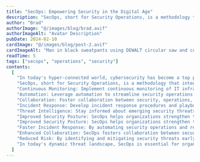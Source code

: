 ```yaml
---
title: "SecOps: Empowering Security in the Digital Age"
description: "SecOps, short for Security Operations, is a methodology that integrates security practices into the DevOps workflow to enhance security posture and resilience"
author: "Brad"
authorImage: "@/images/blog/brad.avif"
authorImageAlt: "Avatar Description"
pubDate: 2024-02-10
cardImage: "@/images/blog/post-2.avif"
cardImageAlt: "Man in black sweatpants using DEWALT circular saw and cutting a wood plank"
readTime: 5
tags: ["secops", "operations", "security"]
contents:
  [
    "In today's hyper-connected world, cybersecurity has become a top priority for businesses of all sizes. With cyber threats growing in sophistication and frequency, organizations must adopt proactive measures to safeguard their digital assets and maintain trust with customers. Enter SecOps—a collaborative approach that combines security practices with operational processes to strengthen cybersecurity defenses and mitigate risks. In this blog post, we'll delve into the world of SecOps, exploring its significance, key principles, and how businesses can leverage it to enhance security in the digital age.",
    "SecOps, short for Security Operations, is a methodology that integrates security practices into the DevOps workflow to enhance security posture and resilience. It emphasizes collaboration between security, operations, and development teams to identify and respond to security threats effectively. SecOps enables organizations to adopt a proactive stance towards cybersecurity, aligning security objectives with business goals and operational requirements",
    "Continuous Monitoring: Implement continuous monitoring of IT infrastructure, applications, and networks to detect security threats and vulnerabilities in real-time. Use security monitoring tools and threat intelligence feeds to identify suspicious activities and potential security incidents",
    "Automation: Leverage automation to streamline security operations and response processes, enabling faster detection, investigation, and remediation of security threats. Automate routine security tasks, such as patch management, vulnerability scanning, and incident response, to improve efficiency and reduce manual effort.",
    "Collaboration: Foster collaboration between security, operations, and development teams to ensure that security considerations are integrated throughout the software development lifecycle. Encourage cross-functional communication and cooperation to address security issues promptly and effectively.",
    "Incident Response: Develop incident response procedures and playbooks to guide the response to security incidents. Define roles and responsibilities, establish communication channels, and conduct regular incident response drills to ensure readiness and effectiveness in responding to security incidents.",
    "Threat Intelligence: Stay informed about emerging security threats and trends by leveraging threat intelligence sources and sharing information with industry peers and security communities. Use threat intelligence to enhance threat detection capabilities, prioritize security controls, and adapt security defenses to evolving threats.",
    "Improved Security Posture: SecOps helps organizations strengthen their security posture by integrating security practices into operational processes, enabling proactive threat detection and response.",
    "Improved Security Posture: SecOps helps organizations strengthen their security posture by integrating security practices into operational processes, enabling proactive threat detection and response.",
    "Faster Incident Response: By automating security operations and response processes, SecOps enables faster detection, investigation, and remediation of security incidents, reducing the impact of cyber threats on business operations.",
    "Enhanced Collaboration: SecOps fosters collaboration between security, operations, and development teams, breaking down silos and promoting a culture of shared responsibility for security across the organization.",
    "Reduced Risk: By identifying and mitigating security threats early in the software development lifecycle, SecOps helps organizations reduce the risk of data breaches, financial losses, and reputational damage.",
    "In today's dynamic threat landscape, SecOps is essential for organizations seeking to strengthen their cybersecurity defenses and protect their digital assets. By adopting a collaborative approach to security operations, organizations can enhance their security posture, improve incident response capabilities, and mitigate risks effectively. With SecOps, organizations can stay one step ahead of cyber threats and maintain trust with customers in the digital age.",
  ]
---
```

